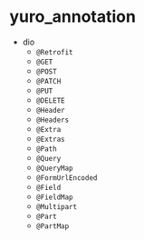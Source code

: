 # yuro_annotation

* dio
    * `@Retrofit`
    * `@GET`
    * `@POST`
    * `@PATCH`
    * `@PUT`
    * `@DELETE`
    * `@Header`
    * `@Headers`
    * `@Extra`
    * `@Extras`
    * `@Path`
    * `@Query`
    * `@QueryMap`
    * `@FormUrlEncoded`
    * `@Field`
    * `@FieldMap`
    * `@Multipart`
    * `@Part`
    * `@PartMap`